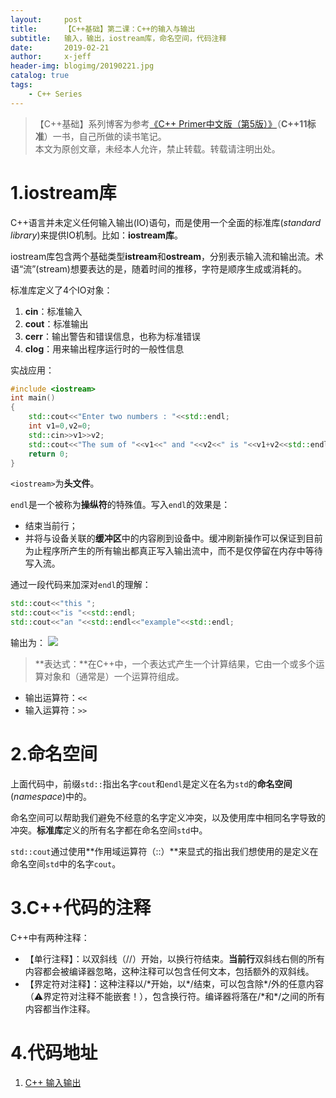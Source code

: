 ```yaml
---
layout:     post
title:      【C++基础】第二课：C++的输入与输出
subtitle:   输入，输出，iostream库，命名空间，代码注释
date:       2019-02-21
author:     x-jeff
header-img: blogimg/20190221.jpg
catalog: true
tags:
    - C++ Series
---
```

>【C++基础】系列博客为参考[《C++ Primer中文版（第5版）》](https://www.phei.com.cn/module/goods/wssd_content.jsp?bookid=37655)（**C++11标准**）一书，自己所做的读书笔记。  
>本文为原创文章，未经本人允许，禁止转载。转载请注明出处。

# 1.iostream库

C++语言并未定义任何输入输出(IO)语句，而是使用一个全面的标准库(*standard library*)来提供IO机制。比如：**iostream库**。

iostream库包含两个基础类型**istream**和**ostream**，分别表示输入流和输出流。术语“流”(stream)想要表达的是，随着时间的推移，字符是顺序生成或消耗的。

标准库定义了4个IO对象：

1. **cin**：标准输入
2. **cout**：标准输出
3. **cerr**：输出警告和错误信息，也称为标准错误
4. **clog**：用来输出程序运行时的一般性信息

实战应用：

```c++
#include <iostream>
int main()
{
    std::cout<<"Enter two numbers : "<<std::endl;
    int v1=0,v2=0;
    std::cin>>v1>>v2;
    std::cout<<"The sum of "<<v1<<" and "<<v2<<" is "<<v1+v2<<std::endl;
    return 0;
}
```

`<iostream>`为**头文件**。

`endl`是一个被称为**操纵符**的特殊值。写入`endl`的效果是：

* 结束当前行；
* 并将与设备关联的**缓冲区**中的内容刷到设备中。缓冲刷新操作可以保证到目前为止程序所产生的所有输出都真正写入输出流中，而不是仅停留在内存中等待写入流。

通过一段代码来加深对`endl`的理解：

```c++
std::cout<<"this ";
std::cout<<"is "<<std::endl;
std::cout<<"an "<<std::endl<<"example"<<std::endl;
```

输出为：
![](https://ws4.sinaimg.cn/large/006tNc79ly1g2qsqfiqroj303q02qdfn.jpg)

>**表达式：**在C++中，一个表达式产生一个计算结果，它由一个或多个运算对象和（通常是）一个运算符组成。

* 输出运算符：`<<`
* 输入运算符：`>>`

# 2.命名空间

上面代码中，前缀`std::`指出名字`cout`和`endl`是定义在名为`std`的**命名空间**(*namespace*)中的。

命名空间可以帮助我们避免不经意的名字定义冲突，以及使用库中相同名字导致的冲突。**标准库**定义的所有名字都在命名空间`std`中。

`std::cout`通过使用**作用域运算符（::）**来显式的指出我们想使用的是定义在命名空间`std`中的名字`cout`。

# 3.C++代码的注释

C++中有两种注释：

* 【单行注释】：以双斜线（//）开始，以换行符结束。**当前行**双斜线右侧的所有内容都会被编译器忽略，这种注释可以包含任何文本，包括额外的双斜线。
* 【界定符对注释】：这种注释以/\*开始，以\*/结束，可以包含除\*/外的任意内容（⚠️界定符对注释不能嵌套！），包含换行符。编译器将落在/\*和\*/之间的所有内容都当作注释。

# 4.代码地址

1. [C++ 输入输出](https://github.com/x-jeff/C_Code_Demo/tree/master/Demo2)